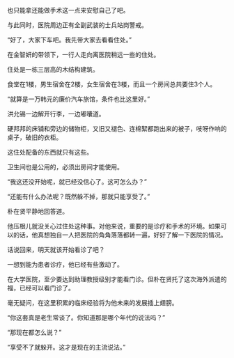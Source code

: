 也只能拿还能做手术这一点来安慰自己了吧。

与此同时，医院周边正有全副武装的士兵站岗警戒。

“好了，大家下车吧。我先带大家去看看住处。”

在金智妍的带领下，一行人走向离医院稍远一些的住处。

住处是一栋三层高的木结构建筑。

食堂在1楼，男生宿舍在2楼，女生宿舍在3楼，而且一个房间总共要住3个人。

“就算是一万韩元的廉价汽车旅馆，条件也比这里好。”

洪允锡一边解开行李，一边嘟囔道。

硬邦邦的床铺和旁边的储物柜，又旧又褪色、连棉絮都跑出来的被子，吱呀作响的桌子，破旧的衣柜。

这住处配备的东西就只有这些。

卫生间也是公用的，必须出房间才能使用。

“我这还没开始呢，就已经没信心了。这可怎么办？”

“还能有什么办法呢？既然躲不掉，那就只能享受了。”

朴在贤平静地回答道。

他压根儿就没关心过住处这种事。对他来说，重要的是诊疗和手术的环境。如果可以的话，他真想独自一人把医院的角角落落都转一遍，好好了解一下医院的情况。

话说回来，明天就该开始看诊了吧？

一想到能为患者诊疗，他已经有些激动了。

在大学医院，至少要达到助理教授级别才能看门诊。但朴在贤托了这次海外派遣的福，已经可以看门诊了。

毫无疑问，在这里积累的临床经验将为他未来的发展插上翅膀。

“你这套真是老生常谈了。你知道那是哪个年代的说法吗？”

“那现在都怎么说？”

“享受不了就躲开。这才是现在的主流说法。”